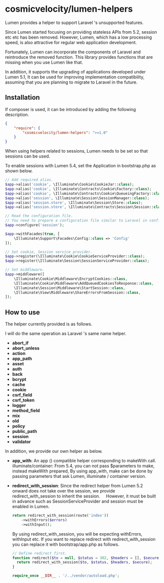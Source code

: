 # cosmicvelocity/lumen-helpers
Lumen provides a helper to support Laravel 's unsupported features.

Since Lumen started focusing on providing stateless APIs from 5.2, session etc etc has been removed.
However, Lumen, which has a low processing speed, is also attractive for regular web application development.

Fortunately, Lumen can incorporate the components of Laravel and reintroduce the removed function.
This library provides functions that are missing when you use Lumen like that.

In addition, it supports the upgrading of applications developed under Lumen 5.1,
It can be used for improving implementation compatibility, assuming that you are planning to migrate to Laravel in the future.

## Installation
If composer is used, it can be introduced by adding the following description.

```json
{
    "require": {
        "cosmicvelocity/lumen-helpers": ">=1.0"
    }
}
```

When using helpers related to sessions, Lumen needs to be set so that sessions can be used.

To enable sessions with Lumen 5.4, set the Application in bootstrap.php as shown below.
  
```php
// Add required alias.
$app->alias('cookie', \Illuminate\Cookie\CookieJar::class);
$app->alias('cookie', \Illuminate\Contracts\Cookie\Factory::class);
$app->alias('cookie', \Illuminate\Contracts\Cookie\QueueingFactory::class);
$app->alias('session', \Illuminate\Session\SessionManager::class);
$app->alias('session.store', \Illuminate\Session\Store::class);
$app->alias('session.store', \Illuminate\Contracts\Session\Session::class);

// Read the configuration file.
// You need to prepare a configuration file similar to Laravel in config/session.php.
$app->configure('session');

$app->withFacades(true, [
    \Illuminate\Support\Facades\Config::class => 'Config'
]);

// Set cookie, Session service provider.
$app->register(\Illuminate\Cookie\CookieServiceProvider::class);
$app->register(\Illuminate\Session\SessionServiceProvider::class);

// Set middleware.
$app->middleware([
    \Illuminate\Cookie\Middleware\EncryptCookies::class,
    \Illuminate\Cookie\Middleware\AddQueuedCookiesToResponse::class,
    \Illuminate\Session\Middleware\StartSession::class,
    \Illuminate\View\Middleware\ShareErrorsFromSession::class,
]);
```

## How to use
The helper currently provided is as follows.

I will do the same operation as Laravel 's same name helper.

- **abort_if**
- **abort_unless**
- **action**
- **app_path**
- **asset**
- **auth**
- **back**
- **bcrypt**
- **cache**
- **cookie**
- **csrf_field**
- **csrf_token**
- **logger**
- **method_field**
- **mix**
- **old**
- **policy**
- **public_path**
- **session**
- **validator**

In addition, we provide our own helper as below.

- **app_with**:
    An app () compatible helper corresponding to makeWith call.
    illuminate/container: From 5.4, you can not pass $parameters to make, instead makeWith prepared,
    By using app_with, make can be done by passing parameters that ask Lumen, illuminate / container version.

- **redirect_with_session**:
    Since the redirect helper from Lumen 5.2 onward does not take over the session, we provide redirect_with_session to inherit the session.
    However, it must be built in advance such as SessionServiceProvider and session must be enabled in Lumen.

    ```php
    return redirect_with_session(route('index'))
        ->withErrors($errors)
        ->withInput();
    ```

    By using redirect_with_session, you will be expecting withErrors, withInput etc.
    If you want to replace redirect with redirect_with_session you can replace it with bootstrap/app.php as follows.
    
    ```php
    // Define redirect first.
    function redirect($to = null, $status = 302, $headers = [], $secure = null) {
      return redirect_with_session($to, $status, $headers, $secure);
    }
  
    require_once __DIR__ . '/../vendor/autoload.php';
    ```
